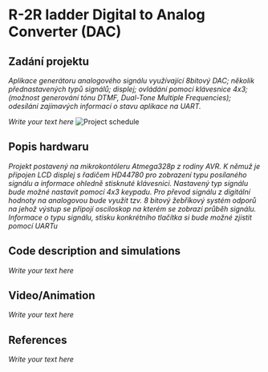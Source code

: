 # R-2R ladder Digital to Analog Converter (DAC)

## Zadání projektu
*Aplikace generátoru analogového signálu využívající 8bitový DAC; několik přednastavených typů signálů; displej; ovládání pomocí klávesnice 4x3; (možnost generování tónu DTMF, Dual-Tone Multiple Frequencies); odesílání zajímavých informací o stavu aplikace na UART.*

*Write your text here*
![Project schedule](Images/timeline.png)

## Popis hardwaru

*Projekt postavený na mikrokontóleru Atmega328p z rodiny AVR. K němuž je připojen LCD displej s řadičem HD44780 pro zobrazení typu posílaného signálu a informace ohledně stisknuté klávesnici. Nastavený typ signálu bude možné nastavit pomocí 4x3 keypadu. Pro převod signálu z digitální hodnoty na analogovou bude využit tzv. 8 bitový žebříkový systém odporů na jehož výstup se připojí osciloskop na kterém se zobrazí průběh signálu. Informace o typu signálu, stisku konkrétního tlačítka si bude možné zjistit pomocí UARTu*


## Code description and simulations

*Write your text here*


## Video/Animation

*Write your text here*


## References

*Write your text here*
